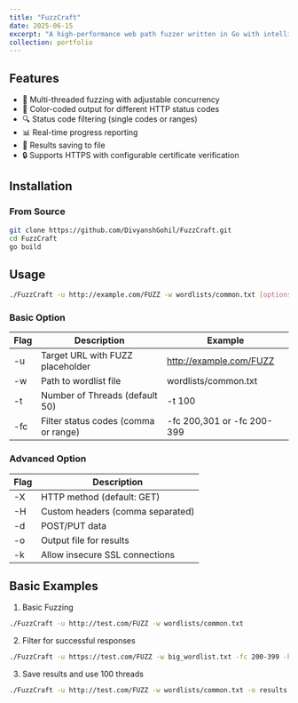 ```yaml
---
title: "FuzzCraft"
date: 2025-06-15
excerpt: "A high-performance web path fuzzer written in Go with intelligent filtering and progress tracking.<br/><img src='/images/fuzzcraft.png'>"
collection: portfolio
---
```



## Features

- 🚀 Multi-threaded fuzzing with adjustable concurrency
- 🎨 Color-coded output for different HTTP status codes
- 🔍 Status code filtering (single codes or ranges)
- 📊 Real-time progress reporting
- 💾 Results saving to file
- 🔒 Supports HTTPS with configurable certificate verification

## Installation

### From Source
```bash
git clone https://github.com/DivyanshGohil/FuzzCraft.git
cd FuzzCraft
go build
```
## Usage
```bash
./FuzzCraft -u http://example.com/FUZZ -w wordlists/common.txt [options]
```

### Basic Option
|Flag|Description|Example|
|----|-----------|-------|
|-u|Target URL with FUZZ placeholder|http://example.com/FUZZ|
|-w|Path to wordlist file|wordlists/common.txt|
|-t|Number of Threads (default 50)|-t 100|
|-fc|Filter status codes (comma or range)|-fc 200,301 or -fc 200-399|

### Advanced Option
|Flag|Description|
|----|-----------|
|-X|HTTP method (default: GET)|
|-H|Custom headers (comma separated)|
|-d|POST/PUT data|
|-o|Output file for results|
|-k|Allow insecure SSL connections|

## Basic Examples
1. Basic Fuzzing
```bash
./FuzzCraft -u http://test.com/FUZZ -w wordlists/common.txt
```
2. Filter for successful responses
```bash
./FuzzCraft -u https://test.com/FUZZ -w big_wordlist.txt -fc 200-399 -k
```
3. Save results and use 100 threads
```bash
./FuzzCraft -u http://test.com/FUZZ -w wordlists/common.txt -o results.txt -t 100
```
